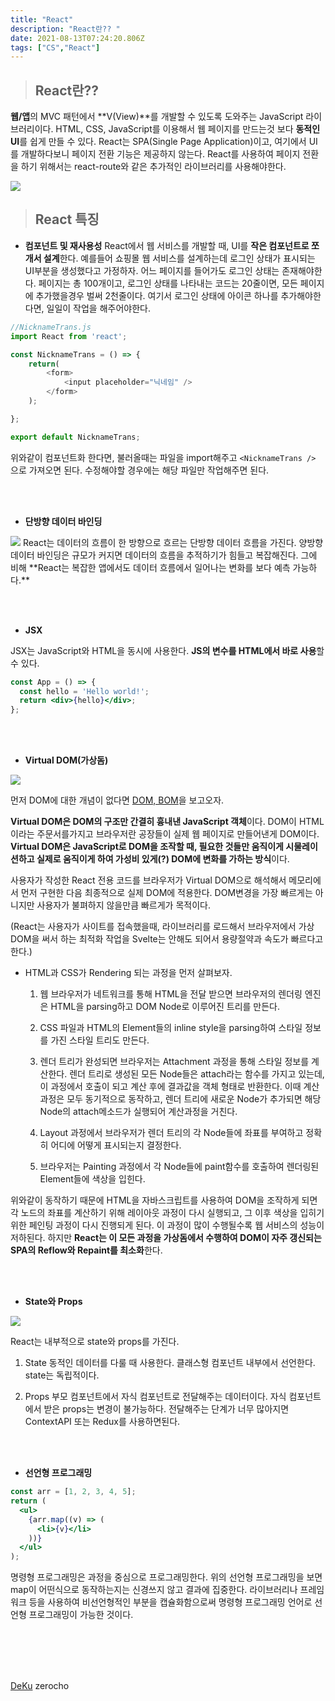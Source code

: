 ```yaml
---
title: "React"
description: "React란?? "
date: 2021-08-13T07:24:20.806Z
tags: ["CS","React"]
---
```

> ## React란??

**웹/앱**의 MVC 패턴에서 **V(View)**를 개발할 수 있도록 도와주는 JavaScript 라이브러리이다. HTML, CSS, JavaScript를 이용해서 웹 페이지를 만드는것 보다 **동적인 UI**를 쉽게 만들 수 있다. 
React는 SPA(Single Page Application)이고, 여기에서 UI를 개발하다보니 페이지 전환 기능은 제공하지 않는다. React를 사용하여 페이지 전환을 하기 위해서는 react-route와 같은 추가적인 라이브러리를 사용해야한다.

<img src="https://blog.kakaocdn.net/dn/R00jm/btqEHwUUZx8/W4bCxawh5UaJcV63Aijsqk/img.png" />

<br />

> ## React 특징

* **컴포넌트 및 재사용성**
React에서 웹 서비스를 개발할 때, UI를 **작은 컴포넌트로 쪼개서 설계**한다. 예를들어 쇼핑몰 웹 서비스를 설계하는데 로그인 상태가 표시되는 UI부분을 생성했다고 가정하자. 어느 페이지를 들어가도 로그인 상태는 존재해야한다. 페이지는 총 100개이고, 로그인 상태를 나타내는 코드는 20줄이면, 모든 페이지에 추가했을경우 벌써 2천줄이다. 여기서 로그인 상태에 아이콘 하나를 추가해야한다면, 일일이 작업을 해주어야한다.

```js
//NicknameTrans.js
import React from 'react';

const NicknameTrans = () => {
    return(
        <form>
            <input placeholder="닉네임" />
        </form>
    );

};

export default NicknameTrans;
```

위와같이 컴포넌트화 한다면, 불러올때는 파일을 import해주고 `<NicknameTrans />` 으로 가져오면 된다. 수정해야할 경우에는 해당 파일만 작업해주면 된다.

<br /><br />


* **단방향 데이터 바인딩**
<img src="https://img1.daumcdn.net/thumb/R800x0/?scode=mtistory2&fname=https%3A%2F%2Ft1.daumcdn.net%2Fcfile%2Ftistory%2F2344D53E57820DE70A" />
React는 데이터의 흐름이 한 방향으로 흐르는 단방향 데이터 흐름을 가진다. 양방향 데이터 바인딩은 규모가 커지면 데이터의 흐름을 추적하기가 힘들고 복잡해진다. 그에 비해 **React는 복잡한 앱에서도 데이터 흐름에서 일어나는 변화를 보다 예측 가능하다.**

<br /><br />

* **JSX**

JSX는 JavaScript와 HTML을 동시에 사용한다.
**JS의 변수를 HTML에서 바로 사용**할 수 있다.

```jsx
const App = () => {
  const hello = 'Hello world!';
  return <div>{hello}</div>;
};
```

<br /><br />


* **Virtual DOM(가상돔)**
<img src="https://velopert.com/wp-content/uploads/2017/03/wvbwscn7oadykroobdd3.png" />

먼저 DOM에 대한 개념이 없다면 [DOM, BOM](https://velog.io/@leehyunho2001/DOM-BOM)을 보고오자. 

**Virtual DOM은 DOM의 구조만 간결히 흉내낸 JavaScript 객체**이다. DOM이 HTML이라는 주문서를가지고 브라우저란 공장들이 실제 웹 페이지로 만들어낸게 DOM이다. **Virtual DOM은 JavaScript로 DOM을 조작할 때, 필요한 것들만 움직이게 시물레이션하고 실제로 움직이게 하여 가성비 있게(?) DOM에 변화를 가하는 방식**이다.

사용자가 작성한 React 전용 코드를 브라우저가 Virtual DOM으로 해석해서 메모리에서 먼저 구현한 다음 최종적으로 실제 DOM에 적용한다. DOM변경을 가장 빠르게는 아니지만 사용자가 불펴하지 않을만큼 빠르게가 목적이다.

(React는 사용자가 사이트를 접속했을때, 라이브러리를 로드해서 브라우저에서 가상 DOM을 써서 하는 최적화 작업을 Svelte는 안해도 되어서 용량절약과 속도가 빠르다고 한다.)

* HTML과 CSS가 Rendering 되는 과정을 먼저 살펴보자.
  1. 웹 브라우저가 네트워크를 통해 HTML을 전달 받으면 브라우저의 렌더링 엔진은 HTML을 parsing하고 DOM Node로 이루어진 트리를 만든다. 

  2. CSS 파일과 HTML의 Element들의 inline style을 parsing하여 스타일 정보를 가진 스타일 트리도 만든다.

  3. 렌더 트리가 완성되면 브라우저는 Attachment 과정을 통해 스타일 정보를 계산한다. 렌더 트리로 생성된 모든 Node들은 attach라는 함수를 가지고 있는데, 이 과정에서 호출이 되고 계산 후에 결과값을 객체 형태로 반환한다. 이때 계산 과정은 모두 동기적으로 동작하고, 렌더 트리에 새로운 Node가 추가되면 해당 Node의 attach메소드가 실행되어 계산과정을 거친다.

  4. Layout 과정에서 브라우저가 렌더 트리의 각 Node들에 좌표를 부여하고 정확히 어디에 어떻게 표시되는지 결정한다.

  5. 브라우저는 Painting 과정에서 각 Node들에 paint함수를 호출하여 렌더링된 Element들에 색상을 입힌다.

위와같이 동작하기 때문에 HTML을 자바스크립트를 사용하여 DOM을 조작하게 되면 각 노드의 좌표를 계산하기 위해 레이아웃 과정이 다시 실행되고, 그 이후 색상을 입히기 위한 페인팅 과정이 다시 진행되게 된다. 이 과정이 많이 수행될수록 웹 서비스의 성능이 저하된다. 하지만 **React는 이 모든 과정을 가상돔에서 수행하여 DOM이 자주 갱신되는 SPA의 Reflow와 Repaint를 최소화**한다.

<br /><br />


* **State와 Props**

<img src="https://media.vlpt.us/images/chloeee/post/bddc986a-3b10-4d98-971c-5e9a54858838/KakaoTalk_Photo_2020-10-17-12-56-49.jpeg"/>

React는 내부적으로 state와 props를 가진다.

1. State
동적인 데이터를 다룰 때 사용한다.
클래스형 컴포넌트 내부에서 선언한다.
state는 독립적이다.

2. Props
부모 컴포넌트에서 자식 컴포넌트로 전달해주는 데이터이다.
자식 컴포넌트에서 받은 props는 변경이 불가능하다.
전달해주는 단계가 너무 많아지면 ContextAPI 또는 Redux를 사용하면된다.

<br /><br />

* **선언형 프로그래밍**

```jsx
const arr = [1, 2, 3, 4, 5];
return (
  <ul>
    {arr.map((v) => (
      <li>{v}</li>
    ))}
  </ul>
);
```

명령형 프로그래밍은 과정을 중심으로 프로그래밍한다.
위의 선언형 프로그래밍을 보면 map이 어떤식으로 동작하는지는 신경쓰지 않고 결과에 집중한다. 라이브러리나 프레임워크 등을 사용하여 비선언형적인 부분을 캡슐화함으로써 명령형 프로그래밍 언어로 선언형 프로그래밍이 가능한 것이다.







<br />
<br />
<br />
<br />

[DeKu](https://dev-yakuza.posstree.com/ko/react/create-react-app/react/) zerocho